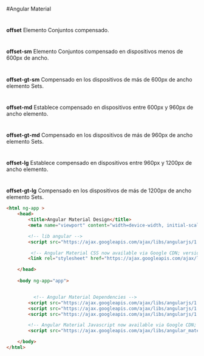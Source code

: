 #Angular Material

#
**offset**	Elemento Conjuntos compensado.
#
**offset-sm**	Elemento Conjuntos compensado en dispositivos menos de 600px de ancho.
#
**offset-gt-sm**	Compensado en los dispositivos de más de 600px de ancho elemento Sets.
#
**offset-md**	Establece compensado en dispositivos entre 600px y 960px de ancho elemento.
#
**offset-gt-md**	Compensado en los dispositivos de más de 960px de ancho elemento Sets.
#
**offset-lg**	Establece compensado en dispositivos entre 960px y 1200px de ancho elemento.
#
**offset-gt-lg**	Compensado en los dispositivos de más de 1200px de ancho elemento Sets.

```html
<html ng-app >
	<head>
	    <title>Angular Material Design</title>
	    <meta name="viewport" content="width=device-width, initial-scale=1, maximum-scale=1, user-scalable=no">

	    <!-- lib angular -->
	    <script src="https://ajax.googleapis.com/ajax/libs/angularjs/1.4.5/angular.min.js"></script>

	     <!-- Angular Material CSS now available via Google CDN; version 0.10 used here -->
    	<link rel="stylesheet" href="https://ajax.googleapis.com/ajax/libs/angular_material/0.10.0/angular-material.min.css">

  	</head>
  	
  	<body ng-app="app">


		  <!-- Angular Material Dependencies -->
	    <script src="https://ajax.googleapis.com/ajax/libs/angularjs/1.3.15/angular.min.js"></script>
	    <script src="https://ajax.googleapis.com/ajax/libs/angularjs/1.3.15/angular-animate.min.js"></script>
	    <script src="https://ajax.googleapis.com/ajax/libs/angularjs/1.3.15/angular-aria.min.js"></script>

	    <!-- Angular Material Javascript now available via Google CDN; version 0.10 used here -->
	    <script src="https://ajax.googleapis.com/ajax/libs/angular_material/0.10.0/angular-material.min.js"></script>

	</body>
</html>
```

